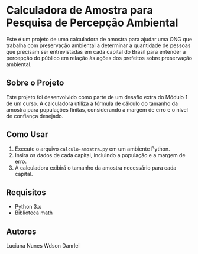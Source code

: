 # Calculadora de Amostra para Pesquisa de Percepção Ambiental

Este é um projeto de uma calculadora de amostra para ajudar uma ONG que trabalha com preservação ambiental a determinar a quantidade de pessoas que precisam ser entrevistadas em cada capital do Brasil para entender a percepção do público em relação às ações dos prefeitos sobre preservação ambiental.

## Sobre o Projeto

Este projeto foi desenvolvido como parte de um desafio extra do Módulo 1 de um curso. A calculadora utiliza a fórmula de cálculo do tamanho da amostra para populações finitas, considerando a margem de erro e o nível de confiança desejado.

## Como Usar

1. Execute o arquivo `calculo-amostra.py` em um ambiente Python.
2. Insira os dados de cada capital, incluindo a população e a margem de erro.
3. A calculadora exibirá o tamanho da amostra necessário para cada capital.

## Requisitos

- Python 3.x
- Biblioteca math

## Autores

Luciana Nunes
Wdson Danrlei


